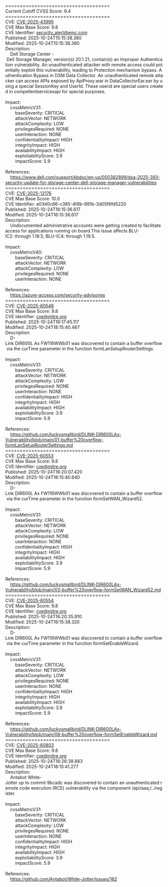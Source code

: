 ====================================<br>Current&nbsp;Cutoff&nbsp;CVSS&nbsp;Score:&nbsp;9.4<br>====================================<br>CVE:&nbsp;<a href="https://nvd.nist.gov/vuln/detail/CVE-2025-43995">CVE-2025-43995</a><br>CVE&nbsp;Max&nbsp;Base&nbsp;Score:&nbsp;9.8<br>CVE&nbsp;Identifier:&nbsp;security_alert@emc.com<br>Published:&nbsp;2025-10-24T15:15:38.380<br>Modified:&nbsp;2025-10-24T15:15:38.380<br>Description:&nbsp;<br>&nbsp;&nbsp;&nbsp;&nbsp;Dell&nbsp;Storage&nbsp;Center&nbsp;-&nbsp;Dell&nbsp;Storage&nbsp;Manager,&nbsp;version(s)&nbsp;20.1.21,&nbsp;contain(s)&nbsp;an&nbsp;Improper&nbsp;Authentication&nbsp;vulnerability.&nbsp;An&nbsp;unauthenticated&nbsp;attacker&nbsp;with&nbsp;remote&nbsp;access&nbsp;could&nbsp;potentially&nbsp;exploit&nbsp;this&nbsp;vulnerability,&nbsp;leading&nbsp;to&nbsp;Protection&nbsp;mechanism&nbsp;bypass.&nbsp;Authentication&nbsp;Bypass&nbsp;in&nbsp;DSM&nbsp;Data&nbsp;Collector.&nbsp;An&nbsp;unauthenticated&nbsp;remote&nbsp;attacker&nbsp;can&nbsp;access&nbsp;APIs&nbsp;exposed&nbsp;by&nbsp;ApiProxy.war&nbsp;in&nbsp;DataCollectorEar.ear&nbsp;by&nbsp;using&nbsp;a&nbsp;special&nbsp;SessionKey&nbsp;and&nbsp;UserId.&nbsp;These&nbsp;userid&nbsp;are&nbsp;special&nbsp;users&nbsp;created&nbsp;in&nbsp;compellentservicesapi&nbsp;for&nbsp;special&nbsp;purposes.<br><br>Impact:<br>&nbsp;&nbsp;&nbsp;&nbsp;cvssMetricV31:<br>&nbsp;&nbsp;&nbsp;&nbsp;&nbsp;&nbsp;&nbsp;&nbsp;baseSeverity:&nbsp;CRITICAL<br>&nbsp;&nbsp;&nbsp;&nbsp;&nbsp;&nbsp;&nbsp;&nbsp;attackVector:&nbsp;NETWORK<br>&nbsp;&nbsp;&nbsp;&nbsp;&nbsp;&nbsp;&nbsp;&nbsp;attackComplexity:&nbsp;LOW<br>&nbsp;&nbsp;&nbsp;&nbsp;&nbsp;&nbsp;&nbsp;&nbsp;privilegesRequired:&nbsp;NONE<br>&nbsp;&nbsp;&nbsp;&nbsp;&nbsp;&nbsp;&nbsp;&nbsp;userInteraction:&nbsp;NONE<br>&nbsp;&nbsp;&nbsp;&nbsp;&nbsp;&nbsp;&nbsp;&nbsp;confidentialityImpact:&nbsp;HIGH<br>&nbsp;&nbsp;&nbsp;&nbsp;&nbsp;&nbsp;&nbsp;&nbsp;integrityImpact:&nbsp;HIGH<br>&nbsp;&nbsp;&nbsp;&nbsp;&nbsp;&nbsp;&nbsp;&nbsp;availabilityImpact:&nbsp;HIGH<br>&nbsp;&nbsp;&nbsp;&nbsp;&nbsp;&nbsp;&nbsp;&nbsp;exploitabilityScore:&nbsp;3.9<br>&nbsp;&nbsp;&nbsp;&nbsp;&nbsp;&nbsp;&nbsp;&nbsp;impactScore:&nbsp;5.9<br><br>References:&nbsp;<br>&nbsp;&nbsp;&nbsp;&nbsp;https://www.dell.com/support/kbdoc/en-us/000382899/dsa-2025-393-security-update-for-storage-center-dell-storage-manager-vulnerabilities<br>====================================<br>CVE:&nbsp;<a href="https://nvd.nist.gov/vuln/detail/CVE-2025-12176">CVE-2025-12176</a><br>CVE&nbsp;Max&nbsp;Base&nbsp;Score:&nbsp;10.0<br>CVE&nbsp;Identifier:&nbsp;a0340c66-c385-4f8b-991b-3d05f6fd5220<br>Published:&nbsp;2025-10-24T16:15:36.617<br>Modified:&nbsp;2025-10-24T16:15:36.617<br>Description:&nbsp;<br>&nbsp;&nbsp;&nbsp;&nbsp;Undocumented&nbsp;administrative&nbsp;accounts&nbsp;were&nbsp;getting&nbsp;created&nbsp;to&nbsp;facilitate&nbsp;access&nbsp;for&nbsp;applications&nbsp;running&nbsp;on&nbsp;board.This&nbsp;issue&nbsp;affects&nbsp;BLU-IC2:&nbsp;through&nbsp;1.19.5;&nbsp;BLU-IC4:&nbsp;through&nbsp;1.19.5.<br><br>Impact:<br>&nbsp;&nbsp;&nbsp;&nbsp;cvssMetricV40:<br>&nbsp;&nbsp;&nbsp;&nbsp;&nbsp;&nbsp;&nbsp;&nbsp;baseSeverity:&nbsp;CRITICAL<br>&nbsp;&nbsp;&nbsp;&nbsp;&nbsp;&nbsp;&nbsp;&nbsp;attackVector:&nbsp;NETWORK<br>&nbsp;&nbsp;&nbsp;&nbsp;&nbsp;&nbsp;&nbsp;&nbsp;attackComplexity:&nbsp;LOW<br>&nbsp;&nbsp;&nbsp;&nbsp;&nbsp;&nbsp;&nbsp;&nbsp;privilegesRequired:&nbsp;NONE<br>&nbsp;&nbsp;&nbsp;&nbsp;&nbsp;&nbsp;&nbsp;&nbsp;userInteraction:&nbsp;NONE<br><br>References:&nbsp;<br>&nbsp;&nbsp;&nbsp;&nbsp;https://azure-access.com/security-advisories<br>====================================<br>CVE:&nbsp;<a href="https://nvd.nist.gov/vuln/detail/CVE-2025-60548">CVE-2025-60548</a><br>CVE&nbsp;Max&nbsp;Base&nbsp;Score:&nbsp;9.8<br>CVE&nbsp;Identifier:&nbsp;cve@mitre.org<br>Published:&nbsp;2025-10-24T16:17:45.117<br>Modified:&nbsp;2025-10-24T18:15:40.467<br>Description:&nbsp;<br>&nbsp;&nbsp;&nbsp;&nbsp;D-Link&nbsp;DIR600L&nbsp;Ax&nbsp;FW116WWb01&nbsp;was&nbsp;discovered&nbsp;to&nbsp;contain&nbsp;a&nbsp;buffer&nbsp;overflow&nbsp;via&nbsp;the&nbsp;curTime&nbsp;parameter&nbsp;in&nbsp;the&nbsp;function&nbsp;formLanSetupRouterSettings.<br><br>Impact:<br>&nbsp;&nbsp;&nbsp;&nbsp;cvssMetricV31:<br>&nbsp;&nbsp;&nbsp;&nbsp;&nbsp;&nbsp;&nbsp;&nbsp;baseSeverity:&nbsp;CRITICAL<br>&nbsp;&nbsp;&nbsp;&nbsp;&nbsp;&nbsp;&nbsp;&nbsp;attackVector:&nbsp;NETWORK<br>&nbsp;&nbsp;&nbsp;&nbsp;&nbsp;&nbsp;&nbsp;&nbsp;attackComplexity:&nbsp;LOW<br>&nbsp;&nbsp;&nbsp;&nbsp;&nbsp;&nbsp;&nbsp;&nbsp;privilegesRequired:&nbsp;NONE<br>&nbsp;&nbsp;&nbsp;&nbsp;&nbsp;&nbsp;&nbsp;&nbsp;userInteraction:&nbsp;NONE<br>&nbsp;&nbsp;&nbsp;&nbsp;&nbsp;&nbsp;&nbsp;&nbsp;confidentialityImpact:&nbsp;HIGH<br>&nbsp;&nbsp;&nbsp;&nbsp;&nbsp;&nbsp;&nbsp;&nbsp;integrityImpact:&nbsp;HIGH<br>&nbsp;&nbsp;&nbsp;&nbsp;&nbsp;&nbsp;&nbsp;&nbsp;availabilityImpact:&nbsp;HIGH<br>&nbsp;&nbsp;&nbsp;&nbsp;&nbsp;&nbsp;&nbsp;&nbsp;exploitabilityScore:&nbsp;3.9<br>&nbsp;&nbsp;&nbsp;&nbsp;&nbsp;&nbsp;&nbsp;&nbsp;impactScore:&nbsp;5.9<br><br>References:&nbsp;<br>&nbsp;&nbsp;&nbsp;&nbsp;https://github.com/luckysmallbird/DLINK-DIR600LAx-Vulnerability/blob/main/01-buffer%20overflow-formLanSetupRouterSettings.md<br>====================================<br>CVE:&nbsp;<a href="https://nvd.nist.gov/vuln/detail/CVE-2025-60553">CVE-2025-60553</a><br>CVE&nbsp;Max&nbsp;Base&nbsp;Score:&nbsp;9.8<br>CVE&nbsp;Identifier:&nbsp;cve@mitre.org<br>Published:&nbsp;2025-10-24T16:20:07.420<br>Modified:&nbsp;2025-10-24T18:15:40.640<br>Description:&nbsp;<br>&nbsp;&nbsp;&nbsp;&nbsp;D-Link&nbsp;DIR600L&nbsp;Ax&nbsp;FW116WWb01&nbsp;was&nbsp;discovered&nbsp;to&nbsp;contain&nbsp;a&nbsp;buffer&nbsp;overflow&nbsp;via&nbsp;the&nbsp;curTime&nbsp;parameter&nbsp;in&nbsp;the&nbsp;function&nbsp;formSetWAN_Wizard52.<br><br>Impact:<br>&nbsp;&nbsp;&nbsp;&nbsp;cvssMetricV31:<br>&nbsp;&nbsp;&nbsp;&nbsp;&nbsp;&nbsp;&nbsp;&nbsp;baseSeverity:&nbsp;CRITICAL<br>&nbsp;&nbsp;&nbsp;&nbsp;&nbsp;&nbsp;&nbsp;&nbsp;attackVector:&nbsp;NETWORK<br>&nbsp;&nbsp;&nbsp;&nbsp;&nbsp;&nbsp;&nbsp;&nbsp;attackComplexity:&nbsp;LOW<br>&nbsp;&nbsp;&nbsp;&nbsp;&nbsp;&nbsp;&nbsp;&nbsp;privilegesRequired:&nbsp;NONE<br>&nbsp;&nbsp;&nbsp;&nbsp;&nbsp;&nbsp;&nbsp;&nbsp;userInteraction:&nbsp;NONE<br>&nbsp;&nbsp;&nbsp;&nbsp;&nbsp;&nbsp;&nbsp;&nbsp;confidentialityImpact:&nbsp;HIGH<br>&nbsp;&nbsp;&nbsp;&nbsp;&nbsp;&nbsp;&nbsp;&nbsp;integrityImpact:&nbsp;HIGH<br>&nbsp;&nbsp;&nbsp;&nbsp;&nbsp;&nbsp;&nbsp;&nbsp;availabilityImpact:&nbsp;HIGH<br>&nbsp;&nbsp;&nbsp;&nbsp;&nbsp;&nbsp;&nbsp;&nbsp;exploitabilityScore:&nbsp;3.9<br>&nbsp;&nbsp;&nbsp;&nbsp;&nbsp;&nbsp;&nbsp;&nbsp;impactScore:&nbsp;5.9<br><br>References:&nbsp;<br>&nbsp;&nbsp;&nbsp;&nbsp;https://github.com/luckysmallbird/DLINK-DIR600LAx-Vulnerability/blob/main/03-buffer%20overflow-formSetWAN_Wizard52.md<br>====================================<br>CVE:&nbsp;<a href="https://nvd.nist.gov/vuln/detail/CVE-2025-60554">CVE-2025-60554</a><br>CVE&nbsp;Max&nbsp;Base&nbsp;Score:&nbsp;9.8<br>CVE&nbsp;Identifier:&nbsp;cve@mitre.org<br>Published:&nbsp;2025-10-24T16:20:35.910<br>Modified:&nbsp;2025-10-24T19:15:38.320<br>Description:&nbsp;<br>&nbsp;&nbsp;&nbsp;&nbsp;D-Link&nbsp;DIR600L&nbsp;Ax&nbsp;FW116WWb01&nbsp;was&nbsp;discovered&nbsp;to&nbsp;contain&nbsp;a&nbsp;buffer&nbsp;overflow&nbsp;via&nbsp;the&nbsp;curTime&nbsp;parameter&nbsp;in&nbsp;the&nbsp;function&nbsp;formSetEnableWizard.<br><br>Impact:<br>&nbsp;&nbsp;&nbsp;&nbsp;cvssMetricV31:<br>&nbsp;&nbsp;&nbsp;&nbsp;&nbsp;&nbsp;&nbsp;&nbsp;baseSeverity:&nbsp;CRITICAL<br>&nbsp;&nbsp;&nbsp;&nbsp;&nbsp;&nbsp;&nbsp;&nbsp;attackVector:&nbsp;NETWORK<br>&nbsp;&nbsp;&nbsp;&nbsp;&nbsp;&nbsp;&nbsp;&nbsp;attackComplexity:&nbsp;LOW<br>&nbsp;&nbsp;&nbsp;&nbsp;&nbsp;&nbsp;&nbsp;&nbsp;privilegesRequired:&nbsp;NONE<br>&nbsp;&nbsp;&nbsp;&nbsp;&nbsp;&nbsp;&nbsp;&nbsp;userInteraction:&nbsp;NONE<br>&nbsp;&nbsp;&nbsp;&nbsp;&nbsp;&nbsp;&nbsp;&nbsp;confidentialityImpact:&nbsp;HIGH<br>&nbsp;&nbsp;&nbsp;&nbsp;&nbsp;&nbsp;&nbsp;&nbsp;integrityImpact:&nbsp;HIGH<br>&nbsp;&nbsp;&nbsp;&nbsp;&nbsp;&nbsp;&nbsp;&nbsp;availabilityImpact:&nbsp;HIGH<br>&nbsp;&nbsp;&nbsp;&nbsp;&nbsp;&nbsp;&nbsp;&nbsp;exploitabilityScore:&nbsp;3.9<br>&nbsp;&nbsp;&nbsp;&nbsp;&nbsp;&nbsp;&nbsp;&nbsp;impactScore:&nbsp;5.9<br><br>References:&nbsp;<br>&nbsp;&nbsp;&nbsp;&nbsp;https://github.com/luckysmallbird/DLINK-DIR600LAx-Vulnerability/blob/main/08-buffer%20overflow-formSetEnableWizard.md<br>====================================<br>CVE:&nbsp;<a href="https://nvd.nist.gov/vuln/detail/CVE-2025-60803">CVE-2025-60803</a><br>CVE&nbsp;Max&nbsp;Base&nbsp;Score:&nbsp;9.8<br>CVE&nbsp;Identifier:&nbsp;cve@mitre.org<br>Published:&nbsp;2025-10-24T16:26:38.883<br>Modified:&nbsp;2025-10-24T18:15:41.277<br>Description:&nbsp;<br>&nbsp;&nbsp;&nbsp;&nbsp;Antabot&nbsp;White-Jotter&nbsp;up&nbsp;to&nbsp;commit&nbsp;9bcadc&nbsp;was&nbsp;discovered&nbsp;to&nbsp;contain&nbsp;an&nbsp;unauthenticated&nbsp;remote&nbsp;code&nbsp;execution&nbsp;(RCE)&nbsp;vulnerability&nbsp;via&nbsp;the&nbsp;component&nbsp;/api/aaa;/../register.<br><br>Impact:<br>&nbsp;&nbsp;&nbsp;&nbsp;cvssMetricV31:<br>&nbsp;&nbsp;&nbsp;&nbsp;&nbsp;&nbsp;&nbsp;&nbsp;baseSeverity:&nbsp;CRITICAL<br>&nbsp;&nbsp;&nbsp;&nbsp;&nbsp;&nbsp;&nbsp;&nbsp;attackVector:&nbsp;NETWORK<br>&nbsp;&nbsp;&nbsp;&nbsp;&nbsp;&nbsp;&nbsp;&nbsp;attackComplexity:&nbsp;LOW<br>&nbsp;&nbsp;&nbsp;&nbsp;&nbsp;&nbsp;&nbsp;&nbsp;privilegesRequired:&nbsp;NONE<br>&nbsp;&nbsp;&nbsp;&nbsp;&nbsp;&nbsp;&nbsp;&nbsp;userInteraction:&nbsp;NONE<br>&nbsp;&nbsp;&nbsp;&nbsp;&nbsp;&nbsp;&nbsp;&nbsp;confidentialityImpact:&nbsp;HIGH<br>&nbsp;&nbsp;&nbsp;&nbsp;&nbsp;&nbsp;&nbsp;&nbsp;integrityImpact:&nbsp;HIGH<br>&nbsp;&nbsp;&nbsp;&nbsp;&nbsp;&nbsp;&nbsp;&nbsp;availabilityImpact:&nbsp;HIGH<br>&nbsp;&nbsp;&nbsp;&nbsp;&nbsp;&nbsp;&nbsp;&nbsp;exploitabilityScore:&nbsp;3.9<br>&nbsp;&nbsp;&nbsp;&nbsp;&nbsp;&nbsp;&nbsp;&nbsp;impactScore:&nbsp;5.9<br><br>References:&nbsp;<br>&nbsp;&nbsp;&nbsp;&nbsp;https://github.com/Antabot/White-Jotter/issues/162